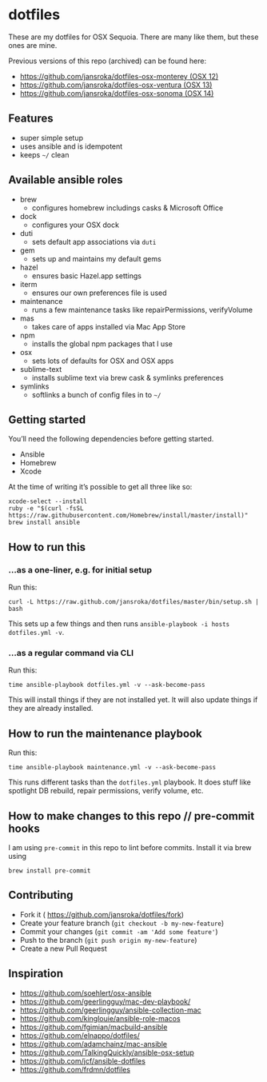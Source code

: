 # dotfiles

These are my dotfiles for OSX Sequoia. There are many like them, but these ones are mine.

Previous versions of this repo (archived) can be found here:

- [https://github.com/jansroka/dotfiles-osx-monterey (OSX 12)](https://github.com/jansroka/dotfiles-osx-monterey)
- [https://github.com/jansroka/dotfiles-osx-ventura (OSX 13)](https://github.com/jansroka/dotfiles-osx-ventura)
- [https://github.com/jansroka/dotfiles-osx-sonoma (OSX 14)](https://github.com/jansroka/dotfiles-osx-sonoma)

## Features

- super simple setup
- uses ansible and is idempotent
- keeps `~/` clean

## Available ansible roles

- brew
  - configures homebrew includings casks & Microsoft Office
- dock
  - configures your OSX dock
- duti
  - sets default app associations via `duti`
- gem
  - sets up and maintains my default gems
- hazel
  - ensures basic Hazel.app settings
- iterm
  - ensures our own preferences file is used
- maintenance
  - runs a few maintenance tasks like repairPermissions, verifyVolume
- mas
  - takes care of apps installed via Mac App Store
- npm
  - installs the global npm packages that I use
- osx
  - sets lots of defaults for OSX and OSX apps
- sublime-text
  - installs sublime text via brew cask & symlinks preferences
- symlinks
  - softlinks a bunch of config files in to `~/`

## Getting started

You’ll need the following dependencies before getting started.

- Ansible
- Homebrew
- Xcode

At the time of writing it’s possible to get all three like so:

``` shell
xcode-select --install
ruby -e "$(curl -fsSL https://raw.githubusercontent.com/Homebrew/install/master/install)"
brew install ansible
```

## How to run this

### ...as a one-liner, e.g. for initial setup

Run this:

``` shell
curl -L https://raw.github.com/jansroka/dotfiles/master/bin/setup.sh | bash
```

This sets up a few things and then runs `ansible-playbook -i hosts dotfiles.yml -v`.

### ...as a regular command via CLI

Run this:

``` shell
time ansible-playbook dotfiles.yml -v --ask-become-pass
```

This will install things if they are not installed yet. It will also update things if they are already installed.

## How to run the maintenance playbook

Run this:

``` shell
time ansible-playbook maintenance.yml -v --ask-become-pass
```

This runs different tasks than the `dotfiles.yml` playbook. It does stuff like spotlight DB rebuild, repair permissions, verify volume, etc.

## How to make changes to this repo // pre-commit hooks

I am using `pre-commit` in this repo to lint before commits. Install it via brew using

``` shell
brew install pre-commit
```

## Contributing

- Fork it ( <https://github.com/jansroka/dotfiles/fork>)
- Create your feature branch (`git checkout -b my-new-feature`)
- Commit your changes (`git commit -am 'Add some feature'`)
- Push to the branch (`git push origin my-new-feature`)
- Create a new Pull Request

## Inspiration

- <https://github.com/soehlert/osx-ansible>
- <https://github.com/geerlingguy/mac-dev-playbook/>
- <https://github.com/geerlingguy/ansible-collection-mac>
- <https://github.com/kinglouie/ansible-role-macos>
- <https://github.com/fgimian/macbuild-ansible>
- <https://github.com/elnappo/dotfiles/>
- <https://github.com/adamchainz/mac-ansible>
- <https://github.com/TalkingQuickly/ansible-osx-setup>
- <https://github.com/jcf/ansible-dotfiles>
- <https://github.com/frdmn/dotfiles>

